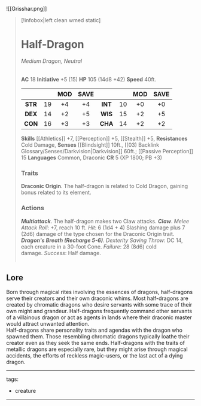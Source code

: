![[Grisshar.png]]

> [!infobox|left clean wmed static]
> # Half-Dragon
> *Medium Dragon, Neutral*
> 
> | |
> | - |
> **AC** 18 **Initiative** +5 (15)
> **HP** 105 (14d8 +42)
> **Speed** 40ft.
> 
> | | | MOD | SAVE | | | MOD | SAVE |
> | :-: | :-: | :-: | :-: | :-: | :-: | :-: | :-: |
> | **STR** | 19 | +4 | +4 | **INT** | 10 | +0 | +0 | 
> | **DEX** | 14 | +2| +5 | **WIS** | 15 | +2| +5 |
> | **CON** | 16 | +3 | +3 | **CHA** | 14 | +2 | +2 |
> **Skills** [[Athletics]] +7, [[Perception]] +5, [[Stealth]] +5,
> **Resistances** Cold Damage,
> **Senses** [[Blindsight]] 10ft., [[03) Backlink Glossary/Senses/Darkvision|Darkvision]] 60ft.; [[Passive Perception]] 15
> **Languages** Common, Draconic
> **CR** 5 (XP 1800; PB +3)
> ### Traits
> **Draconic Origin**. The half-dragon is related to Cold Dragon, gaining bonus related to its element.
>### Actions
>**_Multiattack_**. The half-dragon makes two Claw attacks.
>**_Claw_**. _Melee Attack Roll_: +7, reach 10 ft. _Hit_: 6 (1d4 + 4) Slashing damage plus 7 (2d6) damage of the type chosen for the Draconic Origin trait.
>**_Dragon's Breath (Recharge 5-6)_**. _Dexterity Saving Throw_: DC 14, each creature in a 30-foot Cone. _Failure_: 28 (8d6) cold damage. _Success_: Half damage.
>
> | |
> | - |

## Lore
Born through magical rites involving the essences of dragons, half-dragons serve their creators and their own draconic whims. Most half-dragons are created by chromatic dragons who desire servants with some trace of their own might and grandeur. Half-dragons frequently command other servants of a villainous dragon or act as agents in lands where their draconic master would attract unwanted attention.  
Half-dragons share personality traits and agendas with the dragon who spawned them. Those resembling chromatic dragons typically loathe their creator even as they seek the same ends. Half-dragons with the traits of metallic dragons are especially rare, but they might arise through magical accidents, the efforts of reckless magic-users, or the last act of a dying dragon.

---
tags:
  - creature
---